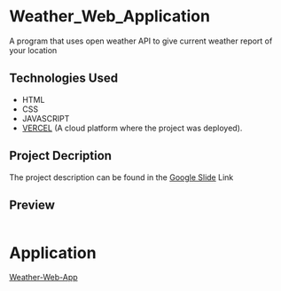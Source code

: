 # Weather_Web_Application
A program that uses open weather API to give current weather report of your location

## Technologies Used
  - HTML
  - CSS
  - JAVASCRIPT
  - [VERCEL](https://vercel.com/home) (A cloud platform where the project was deployed).

## Project Decription 
The project description can be found in the [Google Slide](https://docs.google.com/presentation/d/1YioKP2jSoejZb6KvlINCkHuQDWSTXJ8_gzkV1wQozk8/edit?usp=sharing) Link

## Preview
<div style="display:flex">
     <div style="flex:1;padding-left:10px;">
          <img scr"blob:https://vercel.com/c0698433-20d6-43f0-b0b8-2c2f7eb414e7" width="800"/>
     </div>
</div>

# Application 
[Weather-Web-App](https://weather-web-application-zeta.vercel.app/)
